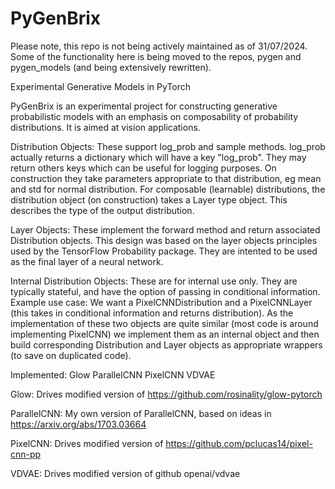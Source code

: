 # PyGenBrix

Please note, this repo is not being actively maintained as of 31/07/2024. Some of the functionality here is being moved to the repos, pygen and pygen_models (and being extensively rewritten).

Experimental Generative Models in PyTorch

PyGenBrix is an experimental project for constructing generative probabilistic models with an emphasis on composability of probability distributions. It is aimed at vision applications.


Distribution Objects:
These support log_prob and sample methods.
log_prob actually returns a dictionary which will have a key "log_prob". They may return others keys which can be useful for logging purposes.
On construction they take parameters appropriate to that distribution, eg mean and std for normal distribution.
For composable (learnable) distributions, the distribution object (on construction) takes a Layer type object. This describes the type of the output distribution.


Layer Objects:
These implement the forward method and return associated Distribution objects. This design was based on the layer objects principles used by the TensorFlow Probability package.
They are intented to be used as the final layer of a neural network.


Internal Distribution Objects:
These are for internal use only. They are typically stateful, and have the option of passing in conditional information. Example use case: We want a PixelCNNDistribution and a PixelCNNLayer (this takes in conditional information and returns distribution). As the implementation of these two objects are quite similar (most code is around implementing PixelCNN) we implement them as an internal object and then build corresponding Distribution and Layer objects as appropriate wrappers (to save on duplicated code).


Implemented:
Glow
ParallelCNN
PixelCNN
VDVAE

Glow:
Drives modified version of https://github.com/rosinality/glow-pytorch

ParallelCNN:
My own version of ParallelCNN, based on ideas in https://arxiv.org/abs/1703.03664

PixelCNN:
Drives modified version of https://github.com/pclucas14/pixel-cnn-pp

VDVAE:
Drives modified version of github openai/vdvae

